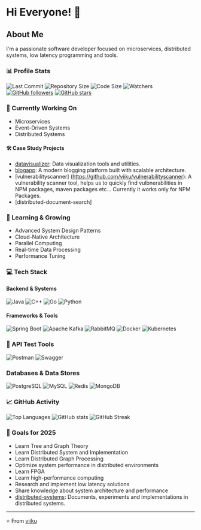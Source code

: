 # Hi Everyone! 👋

## About Me
I'm a passionate software developer focused on microservices, distributed systems, low latency programming and tools.

### 📊 Profile Stats
![Last Commit](https://img.shields.io/github/last-commit/viiku/viiku?style=flat-square)
![Repository Size](https://img.shields.io/github/repo-size/viiku/viiku?style=flat-square)
![Code Size](https://img.shields.io/github/languages/code-size/viiku/viiku?style=flat-square)
![Watchers](https://img.shields.io/github/watchers/viiku/viiku?style=social)
[![GitHub followers](https://img.shields.io/github/followers/viiku?style=social)](https://github.com/viiku)
[![GitHub stars](https://img.shields.io/github/stars/viiku?style=social)](https://github.com/viiku)

### 🔭 Currently Working On
- Microservices
- Event-Driven Systems
- Distributed Systems

#### 🛠️ Case Study Projects
- [datavisualizer](https://github.com/viiku/datavisualizer): Data visualization tools and utilities.
- [blogapp](https://github.com/viiku/blogapp): A modern blogging platform built with scalable architecture.
- [vulnerabilityscanner] (https://github.com/viiku/vulnerabilityscanner): A vulnerability scanner tool, helps us to quickly find vulbnerabilities in NPM packages, maven packages etc... Currently it works only for NPM Packages.
- [distributed-document-search] 

### 🌱 Learning & Growing
- Advanced System Design Patterns
- Cloud-Native Architecture
- Parallel Computing
- Real-time Data Processing
- Performance Tuning

### 💻 Tech Stack
#### Backend & Systems
![Java](https://img.shields.io/badge/-Java-ED8B00?style=flat-square&logo=openjdk&logoColor=white)
![C++](https://img.shields.io/badge/-C++-00599C?style=flat-square&logo=c%2B%2B&logoColor=white)
![Go](https://img.shields.io/badge/-Go-00ADD8?style=flat-square&logo=go&logoColor=white)
![Python](https://img.shields.io/badge/-Python-3776AB?style=flat-square&logo=Python&logoColor=white)

#### Frameworks & Tools
![Spring Boot](https://img.shields.io/badge/-Spring%20Boot-6DB33F?style=flat-square&logo=spring&logoColor=white)
![Apache Kafka](https://img.shields.io/badge/-Kafka-231F20?style=flat-square&logo=apache-kafka&logoColor=white)
![RabbitMQ](https://img.shields.io/badge/-RabbitMQ-FF6600?style=flat-square&logo=rabbitmq&logoColor=white)
![Docker](https://img.shields.io/badge/-Docker-2496ED?style=flat-square&logo=docker&logoColor=white)
![Kubernetes](https://img.shields.io/badge/-Kubernetes-326CE5?style=flat-square&logo=kubernetes&logoColor=white)

### 🧪 API Test Tools
![Postman](https://img.shields.io/badge/-Postman-FF6C37?style=flat-square&logo=postman&logoColor=white)
![Swagger](https://img.shields.io/badge/-Swagger-85EA2D?style=flat-square&logo=swagger&logoColor=black)

### Databases & Data Stores
![PostgreSQL](https://img.shields.io/badge/-PostgreSQL-4169E1?style=flat-square&logo=postgresql&logoColor=white)
![MySQL](https://img.shields.io/badge/-MySQL-4479A1?style=flat-square&logo=mysql&logoColor=white)
![Redis](https://img.shields.io/badge/-Redis-DC382D?style=flat-square&logo=redis&logoColor=white)
![MongoDB](https://img.shields.io/badge/-MongoDB-47A248?style=flat-square&logo=mongodb&logoColor=white)

### 📈 GitHub Activity
![Top Languages](https://github-readme-stats.vercel.app/api/top-langs/?username=viiku&layout=compact&theme=radical)
![GitHub stats](https://github-readme-stats.vercel.app/api?username=viiku&show_icons=true&theme=radical&include_all_commits=true&count_private=true)
![GitHub Streak](https://github-readme-streak-stats.herokuapp.com/?user=viiku&theme=radical)


### 🎯 Goals for 2025
- Learn Tree and Graph Theory
- Learn Distributed System and Implementation
- Learn Distributed Graph Processing
- Optimize system performance in distributed environments
- Learn FPGA
- Learn high-performance computing
- Research and implement low latency solutions
- Share knowledge about system architecture and performance
- [distributed-systems](https://github.com/viiku/distributed-systems): Documents, experiments and implementations in distributed systems.

---
⭐️ From [viiku](https://github.com/viiku)